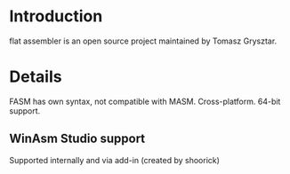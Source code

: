 # Introduction #

flat assembler is an open source project maintained by Tomasz Grysztar.


# Details #

FASM has own syntax, not compatible with MASM.
Cross-platform.
64-bit support.

## WinAsm Studio support ##

Supported internally and via add-in (created by shoorick)